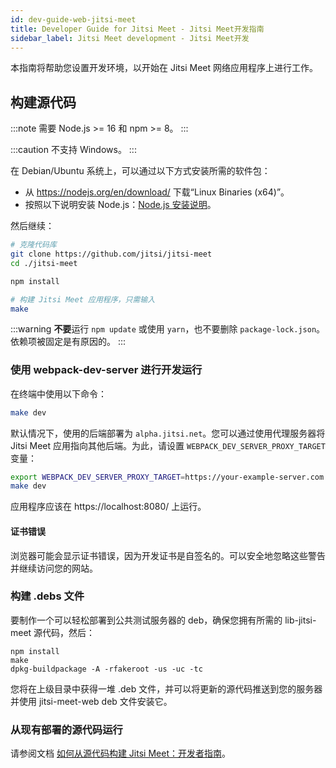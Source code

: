 ```yaml
---
id: dev-guide-web-jitsi-meet
title: Developer Guide for Jitsi Meet - Jitsi Meet开发指南
sidebar_label: Jitsi Meet development - Jitsi Meet开发
---
```


本指南将帮助您设置开发环境，以开始在 Jitsi Meet 网络应用程序上进行工作。

## 构建源代码

:::note
需要 Node.js >= 16 和 npm >= 8。
:::

:::caution
不支持 Windows。
:::

在 Debian/Ubuntu 系统上，可以通过以下方式安装所需的软件包：

- 从 https://nodejs.org/en/download/ 下载“Linux Binaries (x64)”。
- 按照以下说明安装 Node.js：[Node.js 安装说明](https://github.com/nodejs/help/wiki/Installation)。

然后继续：

```bash
# 克隆代码库
git clone https://github.com/jitsi/jitsi-meet
cd ./jitsi-meet

npm install

# 构建 Jitsi Meet 应用程序，只需输入
make
```

:::warning
**不要**运行 `npm update` 或使用 `yarn`，也不要删除 `package-lock.json`。依赖项被固定是有原因的。
:::

### 使用 webpack-dev-server 进行开发运行

在终端中使用以下命令：

```bash
make dev
```

默认情况下，使用的后端部署为 `alpha.jitsi.net`。您可以通过使用代理服务器将 Jitsi Meet 应用指向其他后端。为此，请设置 `WEBPACK_DEV_SERVER_PROXY_TARGET` 变量：

```bash
export WEBPACK_DEV_SERVER_PROXY_TARGET=https://your-example-server.com
make dev
```

应用程序应该在 https://localhost:8080/ 上运行。

#### 证书错误

浏览器可能会显示证书错误，因为开发证书是自签名的。可以安全地忽略这些警告并继续访问您的网站。

### 构建 .debs 文件

要制作一个可以轻松部署到公共测试服务器的 deb，确保您拥有所需的 lib-jitsi-meet 源代码，然后：

```
npm install
make
dpkg-buildpackage -A -rfakeroot -us -uc -tc
```

您将在上级目录中获得一堆 .deb 文件，并可以将更新的源代码推送到您的服务器并使用 jitsi-meet-web deb 文件安装它。

### 从现有部署的源代码运行

请参阅文档 [如何从源代码构建 Jitsi Meet：开发者指南](https://community.jitsi.org/t/how-to-how-to-build-jitsi-meet-from-source-a-developers-guide/75422)。
